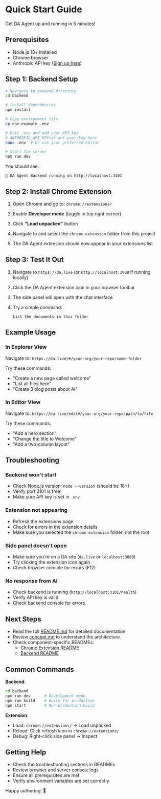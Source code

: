 # Quick Start Guide

Get DA Agent up and running in 5 minutes!

## Prerequisites

- Node.js 18+ installed
- Chrome browser
- Anthropic API key ([Sign up here](https://console.anthropic.com/))

## Step 1: Backend Setup

```bash
# Navigate to backend directory
cd backend

# Install dependencies
npm install

# Copy environment file
cp env.example .env

# Edit .env and add your API key
# ANTHROPIC_API_KEY=sk-ant-your-key-here
nano .env  # or use your preferred editor

# Start the server
npm run dev
```

You should see:
```
🚀 DA Agent Backend running on http://localhost:3101
```

## Step 2: Install Chrome Extension

1. Open Chrome and go to: `chrome://extensions/`

2. Enable **Developer mode** (toggle in top right corner)

3. Click **"Load unpacked"** button

4. Navigate to and select the `chrome-extension` folder from this project

5. The DA Agent extension should now appear in your extensions list

## Step 3: Test It Out

1. Navigate to `https://da.live` (or `http://localhost:3000` if running locally)

2. Click the DA Agent extension icon in your browser toolbar

3. The side panel will open with the chat interface

4. Try a simple command:
   ```
   List the documents in this folder
   ```

## Example Usage

### In Explorer View

Navigate to: `https://da.live/#/your-org/your-repo/some-folder`

Try these commands:
- "Create a new page called welcome"
- "List all files here"
- "Create 3 blog posts about AI"

### In Editor View

Navigate to: `https://da.live/edit#/your-org/your-repo/path/to/file`

Try these commands:
- "Add a hero section"
- "Change the title to Welcome"
- "Add a two-column layout"

## Troubleshooting

### Backend won't start
- Check Node.js version: `node --version` (should be 18+)
- Verify port 3101 is free
- Make sure API key is set in `.env`

### Extension not appearing
- Refresh the extensions page
- Check for errors in the extension details
- Make sure you selected the `chrome-extension` folder, not the root

### Side panel doesn't open
- Make sure you're on a DA site (`da.live` or `localhost:3000`)
- Try clicking the extension icon again
- Check browser console for errors (F12)

### No response from AI
- Check backend is running (`http://localhost:3101/health`)
- Verify API key is valid
- Check backend console for errors

## Next Steps

- Read the full [README.md](./README.md) for detailed documentation
- Review [concept.md](./concept.md) to understand the architecture
- Check component-specific READMEs:
  - [Chrome Extension README](./chrome-extension/README.md)
  - [Backend README](./backend/README.md)

## Common Commands

**Backend**:
```bash
cd backend
npm run dev      # Development mode
npm run build    # Build for production
npm start        # Run production build
```

**Extension**:
- Load: `chrome://extensions/` → Load unpacked
- Reload: Click refresh icon in `chrome://extensions/`
- Debug: Right-click side panel → Inspect

## Getting Help

- Check the troubleshooting sections in READMEs
- Review browser and server console logs
- Ensure all prerequisites are met
- Verify environment variables are set correctly

Happy authoring! 🚀

